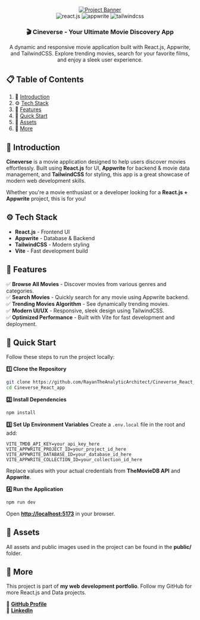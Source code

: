 <div align="center">
  <br />
    <a href="https://cineverse.app" target="_blank">
      <img src="https://github.com/RayanTheAnalyticArchitect/Cineverse_React_app/assets/banner.png" alt="Project Banner">
    </a>
  <br />
  
  <div>
    <img src="https://img.shields.io/badge/-React_JS-black?style=for-the-badge&logoColor=white&logo=react&color=61DAFB" alt="react.js" />
    <img src="https://img.shields.io/badge/-Appwrite-black?style=for-the-badge&logoColor=white&logo=appwrite&color=FD366E" alt="appwrite" />
    <img src="https://img.shields.io/badge/-Tailwind_CSS-black?style=for-the-badge&logoColor=white&logo=tailwindcss&color=06B6D4" alt="tailwindcss" />
  </div>

  <h3 align="center">🎬 Cineverse - Your Ultimate Movie Discovery App</h3>

   <div align="center">
     A dynamic and responsive movie application built with React.js, Appwrite, and TailwindCSS. Explore trending movies, search for your favorite films, and enjoy a sleek user experience. 
   </div>
</div>

## 📋 Table of Contents

1. 🤖 [Introduction](#introduction)
2. ⚙️ [Tech Stack](#tech-stack)
3. 🔋 [Features](#features)
4. 🤸 [Quick Start](#quick-start)
5. 🔗 [Assets](#assets)
6. 🚀 [More](#more)

## 🤖 Introduction

**Cineverse** is a movie application designed to help users discover movies effortlessly. Built using **React.js** for UI, **Appwrite** for backend & movie data management, and **TailwindCSS** for styling, this app is a great showcase of modern web development skills.

Whether you're a movie enthusiast or a developer looking for a **React.js + Appwrite** project, this is for you!

## ⚙️ Tech Stack

- **React.js** - Frontend UI
- **Appwrite** - Database & Backend
- **TailwindCSS** - Modern styling
- **Vite** - Fast development build

## 🔋 Features

✅ **Browse All Movies** - Discover movies from various genres and categories.  
✅ **Search Movies** - Quickly search for any movie using Appwrite backend.  
✅ **Trending Movies Algorithm** - See dynamically trending movies.  
✅ **Modern UI/UX** - Responsive, sleek design using TailwindCSS.  
✅ **Optimized Performance** - Built with Vite for fast development and deployment.

## 🤸 Quick Start

Follow these steps to run the project locally:

**1️⃣ Clone the Repository**
```sh
git clone https://github.com/RayanTheAnalyticArchitect/Cineverse_React_app.git
cd Cineverse_React_app
```

**2️⃣ Install Dependencies**
```sh
npm install
```

**3️⃣ Set Up Environment Variables**
Create a `.env.local` file in the root and add:
```env
VITE_TMDB_API_KEY=your_api_key_here
VITE_APPWRITE_PROJECT_ID=your_project_id_here
VITE_APPWRITE_DATABASE_ID=your_database_id_here
VITE_APPWRITE_COLLECTION_ID=your_collection_id_here
```
Replace values with your actual credentials from **TheMovieDB API** and **Appwrite**.

**4️⃣ Run the Application**
```sh
npm run dev
```
Open **[http://localhost:5173](http://localhost:5173)** in your browser.

## 🔗 Assets
All assets and public images used in the project can be found in the **public/** folder.

## 🚀 More
This project is part of **my web development portfolio**. Follow my GitHub for more React.js and Data projects.

🔗 **[GitHub Profile](https://github.com/RayanTheAnalyticArchitect)**  
🔗 **[LinkedIn](https://linkedin.com/in/rayan-noronha)**

